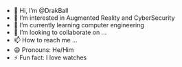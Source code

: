 - 👋 Hi, I’m @DrakBall
- 👀 I’m interested in Augmented Reality and CyberSecurity
- 🌱 I’m currently learning computer engineering 
- 💞️ I’m looking to collaborate on ...
- 📫 How to reach me ...
- 😄 Pronouns: He/Him
- ⚡ Fun fact: I love watches

<!---
DrakBall/DrakBall is a ✨ special ✨ repository because its `README.md` (this file) appears on your GitHub profile.
You can click the Preview link to take a look at your changes.
--->
